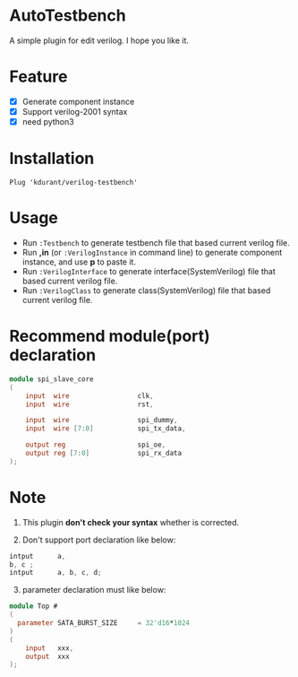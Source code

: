 # AutoTestbench
A simple plugin for edit verilog. I hope you like it.

# Feature
- [x] Generate component instance
- [x] Support verilog-2001 syntax
- [x] need python3

# Installation
```viml
Plug 'kdurant/verilog-testbench'
```

# Usage
* Run `:Testbench` to generate testbench file that based current verilog file.
* Run **,in** (or `:VerilogInstance` in command line) to generate component instance, and use **p** to paste it.
* Run `:VerilogInterface` to generate interface(SystemVerilog) file that based current verilog file.
* Run `:VerilogClass` to generate class(SystemVerilog) file that based current verilog file.

# Recommend module(port) declaration
```verilog
module spi_slave_core
(
    input  wire                 clk,
    input  wire                 rst,

    input  wire                 spi_dummy,
    input  wire [7:0]           spi_tx_data,

    output reg                  spi_oe,
    output reg [7:0]            spi_rx_data
);
```

# Note
1. This plugin **don't check your syntax** whether is corrected. 

2. Don't support port declaration like below:

```verilog
intput      a,
b, c ;
intput      a, b, c, d;
```

3. parameter declaration must like below:
```verilog
module Top #
(
  parameter SATA_BURST_SIZE     = 32'd16*1024
)
(
    input   xxx,
    output  xxx
);
```
